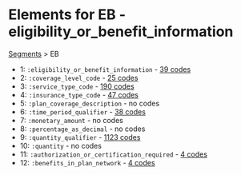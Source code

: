 # Elements for EB - eligibility_or_benefit_information
[Segments](../segments.md) > EB
* 1: `:eligibility_or_benefit_information` - [39 codes](../elements/EB_1.md)
* 2: `:coverage_level_code` - [25 codes](../elements/EB_2.md)
* 3: `:service_type_code` - [190 codes](../elements/EB_3.md)
* 4: `:insurance_type_code` - [47 codes](../elements/EB_4.md)
* 5: `:plan_coverage_description` - no codes
* 6: `:time_period_qualifier` - [38 codes](../elements/EB_6.md)
* 7: `:monetary_amount` - no codes
* 8: `:percentage_as_decimal` - no codes
* 9: `:quantity_qualifier` - [1123 codes](../elements/EB_9.md)
* 10: `:quantity` - no codes
* 11: `:authorization_or_certification_required` - [4 codes](../elements/EB_11.md)
* 12: `:benefits_in_plan_network` - [4 codes](../elements/EB_12.md)

